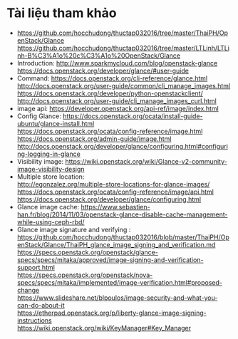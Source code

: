 # Tài liệu tham khảo

- https://github.com/hocchudong/thuctap032016/tree/master/ThaiPH/OpenStack/Glance  
https://github.com/hocchudong/thuctap032016/tree/master/LTLinh/LTLinh-B%C3%A1o%20c%C3%A1o%20OpenStack/Glance  
- Introduction: http://www.sparkmycloud.com/blog/openstack-glance  
https://docs.openstack.org/developer/glance/#user-guide
- Command: 
https://docs.openstack.org/cli-reference/glance.html  
http://docs.openstack.org/user-guide/common/cli_manage_images.html  
https://docs.openstack.org/developer/python-openstackclient/  
http://docs.openstack.org/user-guide/cli_manage_images_curl.html  
- image api: https://developer.openstack.org/api-ref/image/index.html  
- Config Glance: 
https://docs.openstack.org/ocata/install-guide-ubuntu/glance-install.html  
https://docs.openstack.org/ocata/config-reference/image.html  
https://docs.openstack.org/admin-guide/image.html  
http://docs.openstack.org/developer/glance/configuring.html#configuring-logging-in-glance  
- Visibility image: https://wiki.openstack.org/wiki/Glance-v2-community-image-visibility-design
- Multiple store location:  
http://egonzalez.org/multiple-store-locations-for-glance-images/  
https://docs.openstack.org/ocata/config-reference/image/api.html  
https://docs.openstack.org/developer/glance/configuring.html  
- Glance image cache: https://www.sebastien-han.fr/blog/2014/11/03/openstack-glance-disable-cache-management-while-using-ceph-rbd/
- Glance image signature and verifying :  
https://github.com/hocchudong/thuctap032016/blob/master/ThaiPH/OpenStack/Glance/ThaiPH_glance_image_signing_and_verification.md  
https://specs.openstack.org/openstack/glance-specs/specs/mitaka/approved/image-signing-and-verification-support.html  
https://specs.openstack.org/openstack/nova-specs/specs/mitaka/implemented/image-verification.html#proposed-change  
https://www.slideshare.net/blpoulos/image-security-and-what-you-can-do-about-it  
https://etherpad.openstack.org/p/liberty-glance-image-signing-instructions  
https://wiki.openstack.org/wiki/KeyManager#Key_Manager  





